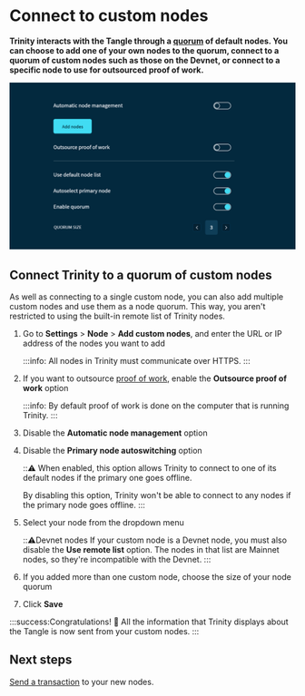 # Connect to custom nodes

**Trinity interacts with the Tangle through a [quorum](../concepts/node-quorum.md) of default nodes. You can choose to add one of your own nodes to the quorum, connect to a quorum of custom nodes such as those on the Devnet, or connect to a specific node to use for outsourced proof of work.**

![Node management in Trinity](../images/node-management.png)

## Connect Trinity to a quorum of custom nodes

As well as connecting to a single custom node, you can also add multiple custom nodes and use them as a node quorum. This way, you aren't restricted to using the built-in remote list of Trinity nodes.

1. Go to **Settings** > **Node** > **Add custom nodes**,  and enter the URL or IP address of the nodes you want to add

    :::info:
    All nodes in Trinity must communicate over HTTPS.
    :::

2. If you want to outsource [proof of work](root://getting-started/0.1/transactions/proof-of-work.md), enable the **Outsource proof of work** option

    :::info:
    By default proof of work is done on the computer that is running Trinity.
    :::

3. Disable the **Automatic node management** option

4. Disable the **Primary node autoswitching** option

    :::warning:
    When enabled, this option allows Trinity to connect to one of its default nodes if the primary one goes offline.

    By disabling this option, Trinity won't be able to connect to any nodes if the primary node goes offline.
    :::

5. Select your node from the dropdown menu

    :::warning:Devnet nodes
    If your custom node is a Devnet node, you must also disable the **Use remote list** option. The nodes in that list are Mainnet nodes, so they're incompatible with the Devnet.
    :::

6. If you added more than one custom node, choose the size of your node quorum

7. Click **Save**

:::success:Congratulations! :tada:
All the information that Trinity displays about the Tangle is now sent from your custom nodes.
:::

## Next steps

[Send a transaction](../how-to-guides/send-a-transaction.md) to your new nodes.





